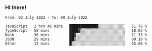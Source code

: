 ### Hi there!

<!--START_SECTION:waka-->

```text
From: 02 July 2022 - To: 09 July 2022

JavaScript   2 hrs 46 mins   █████████████░░░░░░░░░░░░   51.76 %
TypeScript   58 mins         ████▓░░░░░░░░░░░░░░░░░░░░   18.03 %
Bash         36 mins         ██▓░░░░░░░░░░░░░░░░░░░░░░   11.33 %
JSON         29 mins         ██▒░░░░░░░░░░░░░░░░░░░░░░   09.10 %
Other        11 mins         █░░░░░░░░░░░░░░░░░░░░░░░░   03.66 %
```

<!--END_SECTION:waka-->
